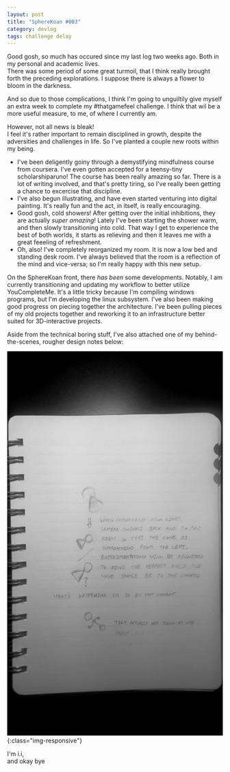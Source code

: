 ```yaml
---
layout: post
title: "SphereKoan #003"
category: devlog
tags: challenge delay
---
```

Good gosh, so much has occured since my last log two weeks ago. Both in my
personal and academic lives.<br>
There was some period of some great turmoil, that I think really brought forth
the preceding explorations. I suppose there is always a flower to bloom in the
darkness.

And so due to those complications, I think I'm going to unguiltily give myself
an extra week to complete my #thatgamefeel challenge. I think that wil be a more
useful measure, to me, of where I currently am.

However, not all news is bleak!<br>
I feel it's rather important to remain disciplined in growth, despite the
adversities and challenges in life. So I've planted a couple new roots within my
being.

- I've been deligently goiny through a demystifying mindfulness course
from coursera. I've even gotten accepted for a teensy-tiny scholarshiparuno! The
course has been really amazing so far. There is a lot of writing involved, and
that's pretty tiring, so I've really been getting a chance to excercise that
discipline.
- I've also begun illustrating, and have even started venturing into digital
painting. It's really fun and the act, in itself, is really encouraging.
- Good gosh, cold showers! After getting over the initial inhibitions, they
are actually _super amazing_! Lately I've been starting the shower warm,
and then slowly transitioning into cold. That way I get to experience the
best of both worlds, it starts as relieving and then it leaves me with a
great feeeling of refreshment.
- Oh, also! I've completely reorganized my room. It is now a low bed and
standing desk room. I've always believed that the room is a reflection of
the mind and vice-versa; so I'm really happy with this new setup.

On the SphereKoan front, there _has been_ some developments.
Notably, I am currently transitioning and updating my workflow to better
utilize YouCompleteMe. It's a little tricky because I'm compiling windows
programs, but I'm developing the linux subsystem. I've also been making good
progress on piecing together the architecture. I've been pulling pieces of
my old projects together and reworking it to an infrastructure better suited
for 3D-interactive projects.

Aside from the technical boring stuff, I've also attached one of my
behind-the-scenes, rougher design notes below:

![SphereKoan Design Doc](/assets/SphereKoan003.jpg){:class="img-responsive"}

I'm i.i,<br>
and okay bye
